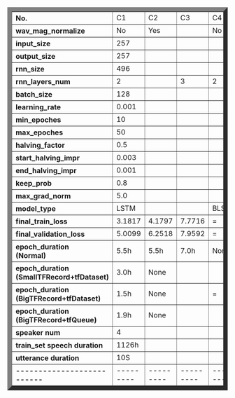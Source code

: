 
<table border="10">
<tr align="left"><th>No.</th><td width="50px">C1</td><td>C2</td><td>C3</td><td>C4</td><td>C5</td><td>C6</td>
</tr>
<tr align="left"><th>wav_mag_normalize</th><td>No</td><td>Yes</td><td></td><td>No</td><td>Yes</td><td>No</td>
</tr>
<tr align="left"><th>input_size</th><td>257</td><td></td><td></td><td></td><td></td><td></td>
</tr>
<tr align="left"><th>output_size</th><td>257</td><td></td><td></td><td></td><td></td><td></td>
</tr>
<tr align="left"><th>rnn_size</th><td>496</td><td></td><td></td><td></td><td>1024</td><td>496</td>
</tr>
<tr align="left"><th>rnn_layers_num</th><td>2</td><td></td><td>3</td><td>2</td><td></td><td></td>
</tr>
<tr align="left"><th>batch_size</th><td>128</td><td></td><td></td><td></td><td>64</td><td>256</td>
</tr>
<tr align="left"><th>learning_rate</th><td>0.001</td><td></td><td></td><td></td><td>0.002</td><td>0.001</td>
</tr>
<tr align="left"><th>min_epoches</th><td>10</td><td></td><td></td><td></td><td></td><td></td>
</tr>
<tr align="left"><th>max_epoches</th><td>50</td><td></td><td></td><td></td><td></td><td></td>
</tr>
<tr align="left"><th>halving_factor</th><td>0.5</td><td></td><td></td><td></td><td></td><td>0.7</td>
</tr>
<tr align="left"><th>start_halving_impr</th><td>0.003</td><td></td><td></td><td></td><td></td><td></td>
</tr>
<tr align="left"><th>end_halving_impr</th><td>0.001</td><td></td><td></td><td></td><td></td><td>0.0005</td>
</tr>
<tr align="left"><th>keep_prob</th><td>0.8</td><td></td><td></td><td></td><td></td><td></td>
</tr>
<tr align="left"><th>max_grad_norm</th><td>5.0</td><td></td><td></td><td></td><td></td><td></td>
</tr>
<tr align="left"><th>model_type</th><td>LSTM</td><td></td><td></td><td>BLSTM</td><td>LSTM</td><td>BLSTM</td>
</tr>

<tr align="left">
<th>final_train_loss</th><td>3.1817</td>
<td>4.1797</td><td>7.7716</td><td>=</td><td>7.5969</td><td>=</td>
</tr>

<tr align="left">
<th>final_validation_loss</th><td>5.0099</td>
<td>6.2518</td><td>7.9592</td><td>=</td><td>7.7481</td><td>=</td>
</tr>

<tr align="left"><th>epoch_duration<br>(Normal)</th>
<td>5.5h</td><td>5.5h</td><td>7.0h</td><td>None</td><td>9.0h</td><td>None</td>
</tr>
<tr align="left"><th>epoch_duration<br>(SmallTFRecord+tfDataset)</th>
<td>3.0h</td><td>None</td><td></td><td></td><td></td><td></td>
</tr>
<tr align="left"><th>epoch_duration<br>(BigTFRecord+tfDataset)</th>
<td>1.5h</td><td>None</td><td></td><td>=</td><td>None</td><td>=</td>
</tr>
<tr align="left"><th>epoch_duration<br>(BigTFRecord+tfQueue)</th>
<td>1.9h</td><td>None</td><td></td><td></td><td></td><td></td>
</tr>
<tr align="left"><th>speaker num</th><td>4</td><td></td><td></td><td></td><td></td><td>90</td>
</tr>
<tr align="left"><th>train_set speech duration</th><td>1126h</td><td></td><td></td><td></td><td></td><td>1166h</td>
</tr>
<tr align="left"><th>utterance duration</th><td>10S</td><td></td><td></td><td></td><td></td><td>3S</td>
</tr>
<tr align="left"><th>--------------------------</th>
<td>---------</td>
<td>---------</td>
<td>---------</td>
<td>---------</td>
<td>---------</td>
<td>---------</td>
</tr>
</table>
